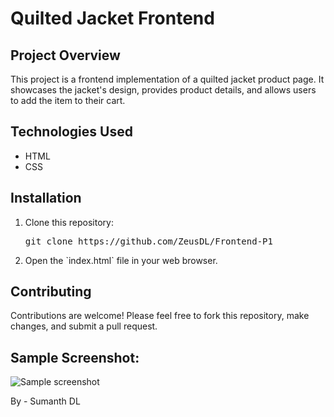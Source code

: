 <!DOCTYPE html>
<html lang="en">
<head>
  <meta charset="UTF-8">
  <meta name="viewport" content="width=device-width, initial-scale=1.0">
  <title>Quilted Jacket Frontend</title>
  <link rel="stylesheet" href="style.css">
</head>
<body>
  <h1>Quilted Jacket Frontend</h1>
  <section>
    <h2>Project Overview</h2>
    <p>This project is a frontend implementation of a quilted jacket product page. It showcases the jacket's design, provides product details, and allows users to add the item to their cart.</p>
  </section>
  <section>
    <h2>Technologies Used</h2>
    <ul>
      <li>HTML</li>
      <li>CSS</li>
    </ul>
  </section>
  <section>
    <h2>Installation</h2>
    <ol>
      <li>Clone this repository:</li>
      <pre>git clone https://github.com/ZeusDL/Frontend-P1</pre>
      <li>Open the `index.html` file in your web browser.</li>
    </ol>
  </section>
  <section>
    <h2>Contributing</h2>
    <p>Contributions are welcome! Please feel free to fork this repository, make changes, and submit a pull request.</p>
  </section>
  <h2>Sample Screenshot:</h2>
  <img src="https://github.com/user-attachments/assets/cc5d0179-8bc2-4a04-8ef8-f7373d9c084f
" alt="Sample screenshot">

  <p>By - Sumanth DL</p>
</body>
</html>
